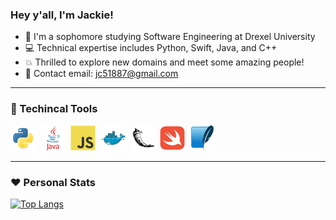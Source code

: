 ### Hey y'all, I'm Jackie!

  - 🐉 I'm a sophomore studying Software Engineering at Drexel University
  - 💻 Technical expertise includes Python, Swift, Java, and C++
  - 💥 Thrilled to explore new domains and meet some amazing people!
  - 📲 Contact email: jc51887@gmail.com
<hr></hr>

### 🔧 Techincal Tools
  <img src="https://github.com/devicons/devicon/blob/master/icons/python/python-original.svg" title="HTML5" alt="HTML" width="40" height="40"/>&nbsp;
  <img src="https://github.com/devicons/devicon/blob/master/icons/java/java-original-wordmark.svg" title="Java" alt="Java" width="40" height="40"/>&nbsp;
  <img src="https://github.com/devicons/devicon/blob/master/icons/javascript/javascript-original.svg" title="JavaScript" alt="JavaScript" width="40" height="40"/>&nbsp;
  <img src="https://github.com/devicons/devicon/blob/master/icons/docker/docker-original.svg" title="Firebase" alt="Firebase" width="40" height="40"/>&nbsp;
  <img src="https://github.com/devicons/devicon/blob/master/icons/flask/flask-original.svg" title="Firebase" alt="Firebase" width="40" height="40"/>&nbsp;
  <img src="https://github.com/devicons/devicon/blob/master/icons/swift/swift-original.svg" title="Firebase" alt="Firebase" width="40" height="40"/>&nbsp;
  <img src="https://github.com/devicons/devicon/blob/master/icons/sqlite/sqlite-original.svg" title="HTML5" alt="HTML" width="40" height="40"/>&nbsp;
<hr></hr>

### ♥️ Personal Stats
[![Top Langs](https://github-readme-stats.vercel.app/api/top-langs/?username=JackieC2027&layout=compact&theme=vision-friendly-dark)](https://github.com/anuraghazra/github-readme-stats)
